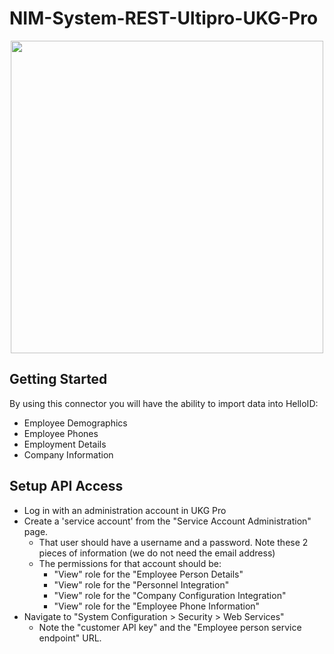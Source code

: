 # NIM-System-REST-Ultipro-UKG-Pro

<p align="center">
  <img src="https://www.tools4ever.nl/connector-logos/ultipro-logo.png" width="500">
</p>

## Getting Started
By using this connector you will have the ability to import data into HelloID:
* Employee Demographics
* Employee Phones
* Employment Details
* Company Information

## Setup API Access 
- Log in with an administration account in UKG Pro
- Create a 'service account' from the "Service Account Administration" page.
    - That user should have a username and a password. Note these 2 pieces of information (we do not need the email address)
    - The permissions for that account should be:
        - "View" role for the "Employee Person Details"
        - "View" role for the "Personnel Integration"
        - "View" role for the "Company Configuration Integration"
        - "View" role for the "Employee Phone Information"
- Navigate to "System Configuration > Security > Web Services"
    - Note the "customer API key" and the "Employee person service endpoint" URL.
